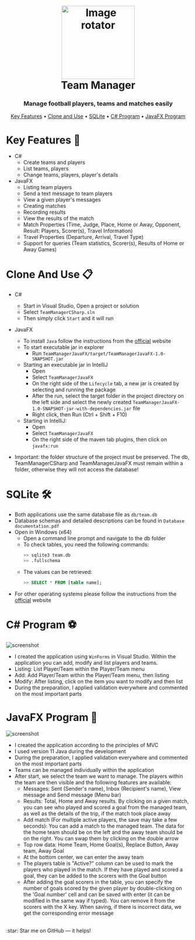 <h1 align="center">
  <br>
  <a href="https://github.com/zolvin/team-manager"><img src="https://github.com/zolvin/team-manager/blob/main/Misc/logo.png" alt="Image rotator" width="200"></a>
  <br>
  Team Manager
  <br>
</h1>

<h3 align="center">Manage football players, teams and matches easily</a></h3>

<p align="center">
  <a href="#key-features-">Key Features</a> •
  <a href="#clone-and-use-">Clone and Use</a> •
  <a href="#sqlite-%EF%B8%8F">SQLite</a> •
  <a href="#c-program-">C# Program</a> •
  <a href="#javafx-program-">JavaFX Program</a>
</p>

# Key Features 🔑
 
* C#
  * Create teams and players
  * List teams, players
  * Change teams, players, player's details
* JavaFX
  * Listing team players
  * Send a text message to team players
  * View a given player's messages
  * Creating matches
  * Recording results
  * View the results of the match
  * Match Properties (Time, Judge, Place, Home or Away, Opponent, Result: Players, Scorer(s), Travel Information)
  * Travel Properties (Departure, Arrival, Travel Type)
  * Support for queries (Team statistics, Scorer(s), Results of Home or Away Games)

# Clone And Use 📋

- C#
	- Start in Visual Studio, Open a project or solution
	- Select `TeamManagerCSharp.sln`
	- Then simply click `Start` and it will run 

- JavaFX
  - To install `Java` follow the instructions from the [official](https://java.com/en/download/) website
  - To start executable jar in explorer
	  - Run  `TeamManagerJavaFX/target/TeamManagerJavaFX-1.0-SNAPSHOT.jar`
  - Starting an executable jar in IntelliJ
	  - Open
  	- Select `TeamManagerJavaFX`
  	- On the right side of the `Lifecycle` tab, a new jar is created by selecting and running the package
  	- After the run, select the target folder in the project directory on the left side and select the newly created `TeamManagerJavaFX-1.0-SNAPSHOT-jar-with-dependencies.jar` file
  	- Right click, then Run (Ctrl + Shift + F10)
  - Starting in IntelliJ:
	  - Open
	  - Select `TeamManagerJavaFX`
	  - On the right side of the maven tab plugins, then click on `javafx:run`
- Important: the folder structure of the project must be preserved. The db, TeamManagerCSharp and TeamManagerJavaFX must remain within a folder, otherwise they will not access the database!

# SQLite 🛠️

- Both applications use the same database file as `db/team.db`
- Database schemas and detailed descriptions can be found in `Database documentation.pdf`
- Open in Windows (x64)
  - Open a command line prompt and navigate to the db folder
  - To check tables, you need the following commands:
	  ```sql
	  >> sqlite3 team.db
	  >> .fullschema
	  ```
  - The values can be retrieved:
      ```sql
    >> SELECT * FROM [table name];
    ```
- For other operating systems please follow the instructions from the [official](https://www.sqlite.org/download.html) website

# C# Program ⚽

![screenshot](https://github.com/zolvin/team-manager/blob/main/Misc/demo1.gif)

- I created the application using `WinForms` in Visual Studio. Within the application you can add, modify and list players and teams.
- Listing: List Player/Team within the Player/Team menu
- Add: Add Player/Team within the Player/Team menu, then listing
- Modify: After listing, click on the item you want to modify and then list
- During the preparation, I applied validation everywhere and commented on the most important parts

# JavaFX Program 🥅

![screenshot](https://github.com/zolvin/team-manager/blob/main/Misc/demo2.gif)

- I created the application according to the principles of MVC
- I used version 11 Java during the development
- During the preparation, I applied validation everywhere and commented on the most important parts
- Teams can be managed individually within the application
- After start, we select the team we want to manage. The players within the team are then visible and the following features are available:
	- Messages: Sent (Sender's name), Inbox (Recipient's name), View message and Send message (Menu bar)
	- Results: Total, Home and Away results. By clicking on a given match, you can see who played and scored a goal from the managed team, as well as the details of the trip, if the match took place away
	- Add match (For multiple active players, the save may take a few seconds): You can add a match to the managed team. The data for the home team should be on the left and the away team should be on the right. You can swap them by clicking on the double arrow
	- Top row data: Home Team, Home Goal(s), Replace Button, Away team, Away Goal
	- At the bottom center, we can enter the away team
	- The players table is "Active?" column can be used to mark the players who played in the match. If they have played and scored a goal, they can be added to the scorers with the Goal button
	- After adding the goal scorers in the table, you can specify the number of goals scored by the given player by double-clicking on the 'Goal number' cell and can be saved with enter (it can be modified in the same way if typed). You can remove it from the scorers with the X key. When saving, if there is incorrect data, we get the corresponding error message

</br>
:star: Star me on GitHub — it helps!
